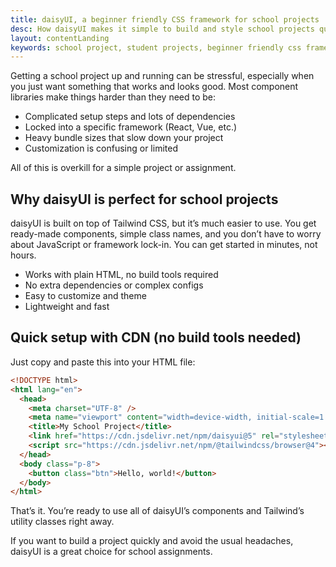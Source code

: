 ```yaml
---
title: daisyUI, a beginner friendly CSS framework for school projects
desc: How daisyUI makes it simple to build and style school projects quickly, without the hassle of complex libraries
layout: contentLanding
keywords: school project, student projects, beginner friendly css framework, CSS for students, academic projects, quick setup
---
```


<script>
  import Translate from "$components/Translate.svelte"
</script>

Getting a school project up and running can be stressful, especially when you just want something that works and looks good. Most component libraries make things harder than they need to be:

- Complicated setup steps and lots of dependencies
- Locked into a specific framework (React, Vue, etc.)
- Heavy bundle sizes that slow down your project
- Customization is confusing or limited

All of this is overkill for a simple project or assignment.

## Why daisyUI is perfect for school projects

daisyUI is built on top of Tailwind CSS, but it’s much easier to use. You get ready-made components, simple class names, and you don’t have to worry about JavaScript or framework lock-in. You can get started in minutes, not hours.


- Works with plain HTML, no build tools required
- No extra dependencies or complex configs
- Easy to customize and theme
- Lightweight and fast

## Quick setup with CDN (no build tools needed)

Just copy and paste this into your HTML file:

```html
<!DOCTYPE html>
<html lang="en">
  <head>
    <meta charset="UTF-8" />
    <meta name="viewport" content="width=device-width, initial-scale=1.0" />
    <title>My School Project</title>
    <link href="https://cdn.jsdelivr.net/npm/daisyui@5" rel="stylesheet" type="text/css" />
    <script src="https://cdn.jsdelivr.net/npm/@tailwindcss/browser@4"></script>
  </head>
  <body class="p-8">
    <button class="btn">Hello, world!</button>
  </body>
</html>
```

That’s it. You’re ready to use all of daisyUI’s components and Tailwind’s utility classes right away.

If you want to build a project quickly and avoid the usual headaches, daisyUI is a great choice for school assignments.
